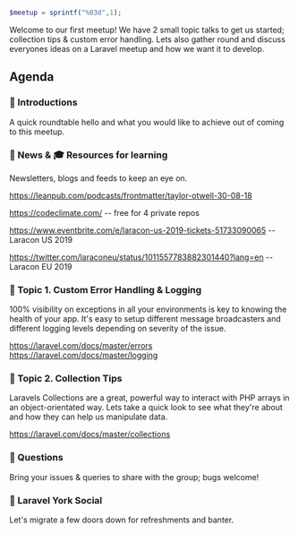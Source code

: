 ```php

$meetup = sprintf("%03d",1);

```

Welcome to our first meetup! We have 2 small topic talks to get us started; collection tips & custom error handling. Lets also gather round and discuss everyones ideas on a Laravel meetup and how we want it to develop. 


## Agenda 

### 🖖 Introductions

A quick roundtable hello and what you would like to achieve out of coming to this meetup.

### 📢 News & 🎓 Resources for learning

Newsletters, blogs and feeds to keep an eye on.

https://leanpub.com/podcasts/frontmatter/taylor-otwell-30-08-18

https://codeclimate.com/ -- free for 4 private repos

https://www.eventbrite.com/e/laracon-us-2019-tickets-51733090065 -- Laracon US 2019

https://twitter.com/laraconeu/status/1011557783882301440?lang=en -- Laracon EU 2019


### 🚀 Topic 1. Custom Error Handling & Logging

100% visibility on exceptions in all your environments is key to knowing the health of your app. It's easy to setup different message broadcasters and different logging levels depending on severity of the issue.

https://laravel.com/docs/master/errors
https://laravel.com/docs/master/logging


### 🚀 Topic 2. Collection Tips

Laravels Collections are a great, powerful way to interact with PHP arrays in an object-orientated way. Lets take a quick look to see what they're about and how they can help us manipulate data.

https://laravel.com/docs/master/collections


### 🙋 Questions

Bring your issues & queries to share with the group; bugs welcome!

### 🍻 Laravel York Social 

Let's migrate a few doors down for refreshments and banter. 
